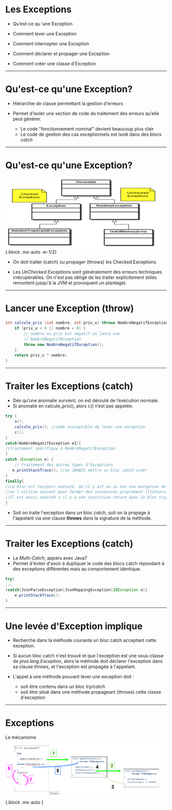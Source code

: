 
# Les Exceptions

- Qu’est-ce qu ’une Exception

- Comment lever une Exception

- Comment intercepter une Exception

- Comment déclarer et propager une Exception

- Comment créer une classe d'Exception

---

# Qu'est-ce qu'une Exception?

- Hiérarchie de classe permettant la gestion d'erreurs

- Permet  d’isoler une section de code du traitement des erreurs qu’elle peut générer.
  - Le code "fonctionnement nominal" devient beaucoup plus clair
  - Le code de gestion des cas exceptionnels est isolé dans des blocs _catch_

---

# Qu'est-ce qu'une Exception?


![Exceptions](/images/exceptions.png){.block .mx-auto .w-1/2}

- On doit traiter (catch) ou propager (throws) les Checked Exceptions

- Les _UnChecked Exceptions_ sont généralement des erreurs techniques irrécupérables. On n'est pas obligé de les traiter explicitement (elles remontent jusqu'à la JVM et provoquent un plantage).

---

# Lancer une Exception (throw)

```java
int calcule_prix (int nombre, int prix_u) throws NombreNegatifException {
    if (prix_u < 0 || nombre < 0) {
        // nombre ou prix est négatif on lance une	
        // NombreNegatifException
        throw new NombreNegatifException();
    }
    return prix_u * nombre;
}
```

----

# Traiter les Exceptions (catch)

- Dès qu’une anomalie survient, on est dérouté de l’exécution normale.
- Si anomalie en calcule_prix(), alors c() n’est pas appelée.

```java
try {
	a();
	calcule_prix(); //code susceptible de lever une exception
	c();
}
catch(NombreNegatifException e1){
//traitement spécifique à NombreNegatifException
}
catch (Exception e) {
	// traitement des autres types d'Exceptions
   e.printStackTrace(); //ne JAMAIS mettre un bloc catch vide!
}
finally{
//ce bloc est toujours exécuté. Qu'il y ait eu ou non une exception de levée
//on l'utilise souvent pour fermer des ressources proprement (fichiers, connexions,…)
//Il est aussi exécuté s'il y a une instrution return dans le bloc try/catch.
}
```

- Soit on traite l'exception dans un bloc _catch_, soit on la propage à l'appelant via une clause **throws** dans la signature de la méthode.

---

# Traiter les Exceptions (catch)

- Le _Multi-Catch_, apparu avec Java7
- Permet d'éviter d'avoir à dupliquer le code des blocs catch répondant à des exceptions différentes mais au comportement identique.

```java
try{
...
}catch(JsonParseException|JsonMappingException|IOException e){
	e.printStackTrace();
}
```

---

# Une levée d'Exception implique

- Recherche dans la méthode courante un bloc catch acceptant cette exception.
- Si aucun bloc catch n'est trouvé et que l'exception est une sous-classe de _java.lang.Exception_, alors la méthode doit déclarer l'exception dans sa clause _throws_, et l'exception est propagée à l'appelant.

- L'appel à une méthode pouvant lever une exception doit :
  - soit être contenu dans un bloc _try/catch_
  - soit être situé dans une méthode propageant (_throws_) cette classe d'exception
    
---

# Exceptions
Le mécanisme

![Exceptions](/images/exceptions_anim.png){.block .mx-auto } 
